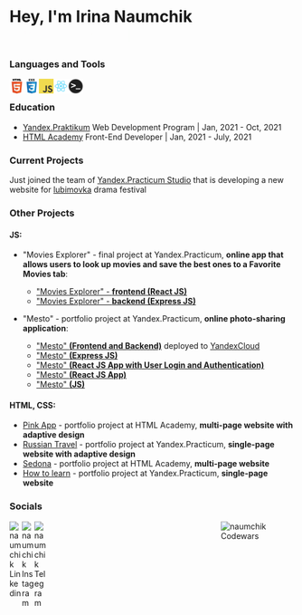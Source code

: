 # Hey, I'm Irina Naumchik     <br/><img  src="./about-me.gif" height="22px" />

### Languages and Tools
[<img align="left" alt="HTML5" width="26px" src="https://raw.githubusercontent.com/github/explore/80688e429a7d4ef2fca1e82350fe8e3517d3494d/topics/html/html.png" />][html]
[<img align="left" alt="CSS3" width="26px" src="https://raw.githubusercontent.com/github/explore/80688e429a7d4ef2fca1e82350fe8e3517d3494d/topics/css/css.png" />][css]
[<img align="left" alt="JavaScript" width="26px" src="https://raw.githubusercontent.com/github/explore/80688e429a7d4ef2fca1e82350fe8e3517d3494d/topics/javascript/javascript.png" />][js]
[<img align="left" alt="React" width="26px" src="https://raw.githubusercontent.com/github/explore/80688e429a7d4ef2fca1e82350fe8e3517d3494d/topics/react/react.png">][react]
<img align="left" alt="Terminal" width="26px" src="https://raw.githubusercontent.com/github/explore/80688e429a7d4ef2fca1e82350fe8e3517d3494d/topics/terminal/terminal.png" />
<br>

### Education
- [Yandex.Praktikum][yapraktikum] Web Development Program | Jan, 2021 - Oct, 2021
- [HTML Academy][htmlacademy] Front-End Developer | Jan, 2021 - July, 2021

### Current Projects

Just joined the team of [Yandex.Practicum Studio](https://github.com/Studio-Yandex-Practicum) that is developing a new website for [lubimovka](https://lubimovka.ru/) drama festival

### Other Projects

#### JS:
*  "Movies Explorer" - final project at Yandex.Practicum, **online app that allows users to look up movies and save the best ones to a Favorite Movies tab**:
    *  ["Movies Explorer" - **frontend (React JS)**](https://github.com/naumch1k/movies-explorer-frontend)
    *  ["Movies Explorer" - **backend (Express JS)**](https://github.com/naumch1k/movies-explorer-api)

*  "Mesto" - portfolio project at Yandex.Practicum, **online photo-sharing application**:
    *  ["Mesto" **(Frontend and Backend)**](https://github.com/naumch1k/react-mesto-api-full) deployed to [YandexCloud](https://cloud.yandex.com/en/)
    *  ["Mesto" **(Express JS)**](https://github.com/naumch1k/express-mesto)
    *  ["Mesto" **(React JS App with User Login and Authentication)**](https://github.com/naumch1k/react-mesto-auth)
    *  ["Mesto" **(React JS App)**](https://github.com/naumch1k/mesto-react)
    *  ["Mesto" **(JS)**](https://github.com/naumch1k/mesto)

#### HTML, CSS:
* [Pink App](https://github.com/naumch1k/pink) - portfolio project at HTML Academy, **multi-page website with adaptive design**
* [Russian Travel](https://github.com/naumch1k/russian-travel) - portfolio project at Yandex.Practicum, **single-page website with adaptive design**
* [Sedona](https://github.com/naumch1k/1692143-sedona-30/tree/feature/eng) - portfolio project at HTML Academy, **multi-page website**
* [How to learn](https://github.com/naumch1k/how-to-learn) - portfolio project at Yandex.Practicum, **single-page website**

### Socials 
[<img align="left" alt="naumchik Linkedin" width="22px" src="https://upload.wikimedia.org/wikipedia/commons/c/c9/Linkedin.svg">][Linkedin]
[<img align="left" alt="naumchik Instagram" width="22px" src="https://upload.wikimedia.org/wikipedia/commons/thumb/5/58/Instagram-Icon.png/240px-Instagram-Icon.png">][instagram]
[<img align="left" alt="naumchik Telegram" width="22px" src="https://upload.wikimedia.org/wikipedia/commons/thumb/8/82/Telegram_logo.svg/1024px-Telegram_logo.svg.png">][telegram]
[<img align="right" alt="naumchik Codewars" width="130px" src="https://www.codewars.com/users/naumch1k/badges/micro"/>][codewars]

[Linkedin]: https://www.linkedin.com/in/naumch1k/
[instagram]: https://www.instagram.com/naumchik_irina/
[telegram]: https://t.me/naumch1ck
[codewars]: https://www.codewars.com/users/naumch1k
[yapraktikum]: https://practicum.yandex.com/web/
[htmlacademy]: https://htmlacademy.org/
[html]: https://html.spec.whatwg.org/
[css]: https://en.wikipedia.org/wiki/CSS
[js]: https://www.javascript.com/
[react]: https://reactjs.org/
